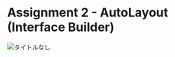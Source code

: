 # Assignment 2 - AutoLayout (Interface Builder) 

![タイトルなし](https://user-images.githubusercontent.com/37020406/101565543-170a1300-3982-11eb-99d5-1b9656a079ae.gif)
